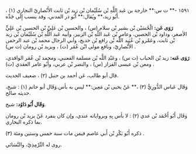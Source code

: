 ١٥٩١ -** ت س:** خارجة بن عَبد اللَّهِ بْن سُلَيْمان بْن زيد بْن ثابت الأَنْصارِيّ النجاري (١) ، أَبُو زيد،** ويُقال:** أَبُو ذر المدني، وقد ينسب إِلَى جَدِّه.

**رَوَى عَن:** الْحُسَيْن بْن بشير بْن سلام (س) ، والحسين بْن عَلِيِّ بْن الحسين بْن عَلِيٍّ الأصغر، وداود بْن الحصين، وعامر بْن عَبد اللَّهِ بْن الزبير، وأبيه عَبد اللَّهِ بْن سُلَيْمان بْن زيد بْن ثابت، وعَمْرو بْن عُبَيد اللَّه بْن رافع بْن خديج، وأبي الرجال محمد بْن عبد الرحمن الأَنْصارِيّ، ونافع مولى ابْن عُمَر (ت) ، ويزيد بْن رومان (ت س) .

**رَوَى عَنه:** زيد بْن الحباب (ت س) ، وعَبْدِ اللَّه بْن مسلمة القعنبي، ومحمد بْن عُمَر الواقدي، ومعن بْن عيسى القزاز (س) ، والنضر بْن عربي، وأَبُو عامر العقدي (ت) .

قال أبو طالب، عَن أحمد بن حنبل (٢) ، ضعيف الحديث.

وَقَال عَباس الدُّورِيُّ (٣) ،** عَنْ يحيى بْن مَعِين:** ليس به بأس.وَقَال أبو حاتم (١) : شيخ، حديثه صالح.

**وَقَال أَبُو دَاوُد:** شيخ.

وَقَال أَبُو أَحْمَد بْن عدي (٢) : لا بأس بِهِ وبرواياته عندي، وإن كان ينفرد عَنْ يزيد بْن رومان بما ذكره البخاري.

ذكره أَبُو بَكْرِ بْن أَبي عاصم فيمن مات سنة خمس وستين ومئة (٣) .

روى له التِّرْمِذِيّ، والنَّسَائي.